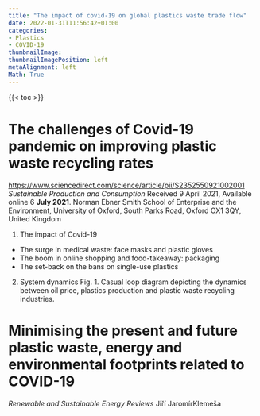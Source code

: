 ```yaml
---
title: "The impact of covid-19 on global plastics waste trade flow"
date: 2022-01-31T11:56:42+01:00
categories:
- Plastics
- COVID-19
thumbnailImage:
thumbnailImagePosition: left
metaAlignment: left
Math: True
---
```


<!--more-->

{{< toc >}}

# The challenges of Covid-19 pandemic on improving plastic waste recycling rates
https://www.sciencedirect.com/science/article/pii/S2352550921002001
*Sustainable Production and Consumption*
Received 9 April 2021, Available online 6 **July 2021**.
Norman Ebner
Smith School of Enterprise and the Environment, University of Oxford, South Parks Road, Oxford OX1 3QY, United Kingdom

1. The impact of Covid-19
* The surge in medical waste:  face masks and plastic gloves
* The boom in online shopping and food-takeaway: packaging
* The set-back on the bans on single-use plastics
2. System dynamics
Fig. 1. Casual loop diagram depicting the dynamics between oil price, plastics production and plastic waste recycling industries.

# Minimising the present and future plastic waste, energy and environmental footprints related to COVID-19
*Renewable and Sustainable Energy Reviews*
Jiří JaromírKlemeša
